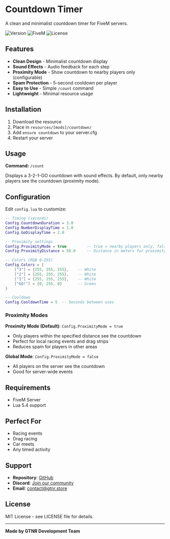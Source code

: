 # Countdown Timer

A clean and minimalist countdown timer for FiveM servers.

![Version](https://img.shields.io/badge/version-1.0.0-blue.svg)
![FiveM](https://img.shields.io/badge/FiveM-Compatible-green.svg)
![License](https://img.shields.io/badge/license-MIT-yellow.svg)

## Features

- **Clean Design** - Minimalist countdown display
- **Sound Effects** - Audio feedback for each step
- **Proximity Mode** - Show countdown to nearby players only (configurable)
- **Spam Protection** - 5-second cooldown per player
- **Easy to Use** - Simple `/count` command
- **Lightweight** - Minimal resource usage

## Installation

1. Download the resource
2. Place in `resources/[mods]/countdown/`
3. Add `ensure countdown` to your server.cfg
4. Restart your server

## Usage

**Command:** `/count`

Displays a 3-2-1-GO countdown with sound effects. By default, only nearby players see the countdown (proximity mode).

## Configuration

Edit `config.lua` to customize:

```lua
-- Timing (seconds)
Config.CountdownDuration = 3.0
Config.NumberDisplayTime = 1.0
Config.GoDisplayTime = 2.0

-- Proximity settings
Config.ProximityMode = true         -- true = nearby players only, false = all players
Config.ProximityDistance = 50.0     -- Distance in meters for proximity mode

-- Colors (RGB 0-255)
Config.Colors = {
    ["3"] = {255, 255, 255},    -- White
    ["2"] = {255, 255, 255},    -- White
    ["1"] = {255, 255, 255},    -- White
    ["GO!"] = {0, 255, 0}       -- Green
}

-- Cooldown
Config.CooldownTime = 5  -- Seconds between uses
```

### Proximity Modes

**Proximity Mode (Default)**: `Config.ProximityMode = true`
- Only players within the specified distance see the countdown
- Perfect for local racing events and drag strips
- Reduces spam for players in other areas

**Global Mode**: `Config.ProximityMode = false`
- All players on the server see the countdown
- Good for server-wide events

## Requirements

- FiveM Server
- Lua 5.4 support

## Perfect For

- Racing events
- Drag racing
- Car meets
- Any timed activity

## Support

- **Repository**: [GitHub](https://github.com/GTNR-Development-Team/countdown)
- **Discord**: [Join our community](http://guttner.xyz/discord)
- **Email**: contact@gtnr.store

## License

MIT License - see LICENSE file for details.

---

**Made by GTNR Development Team**
